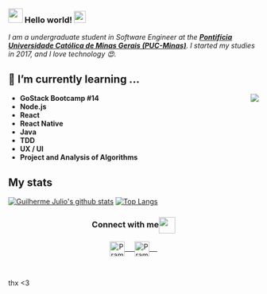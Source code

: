 ### <img src="https://github.com/rajput2107/rajput2107/blob/master/Assets/Hi.gif" width="29px"> Hello world!&nbsp;<img src="https://github.com/rajput2107/rajput2107/blob/master/Assets/Earth.gif" width="24px">
<em>I am a undergraduate student in Software Engineer at the <a href="https://www.pucminas.br/"><b>Pontifícia Universidade Católica de Minas Gerais (PUC-Minas)</b></a>. I started my studies in 2017, and I love technology 😍. </em>
 <br/>
## 🌱 I’m currently learning ...

<img align="right" src="https://github.com/rajput2107/rajput2107/blob/master/Assets/Developer.gif"/>

- **GoStack Bootcamp #14**
- **Node.js**
- **React**
- **React Native**
- **Java**
- **TDD**
- **UX / UI**
- **Project and Analysis of Algorithms**

## My stats 

[![Guilherme Julio's github stats](https://github-readme-stats.vercel.app/api?username=guilhermejulio)](https://github.com/anuraghazra/github-readme-stats)
[![Top Langs](https://github-readme-stats.vercel.app/api/top-langs/?username=guilhermejulio&layout=compact)](https://github.com/anuraghazra/github-readme-stats)

<div align="center">
  <h3 align="center">Connect with me<img align="center" src="https://github.com/rajput2107/rajput2107/blob/master/Assets/Handshake.gif" height="33px" /></h3> 
</div>
<p align="center">
 <a href="https://www.linkedin.com/in/guilhermejulio/" target="blank">
  <img align="center" alt="Pramod's LinkedIn" width="30px" src="https://www.vectorlogo.zone/logos/linkedin/linkedin-icon.svg" /> &nbsp; &nbsp;
 </a>
 <a href="https://www.instagram.com/gui.zip/" target="blank">
  <img align="center" alt="Pramod's Instagram" width="30px" src="https://www.vectorlogo.zone/logos/instagram/instagram-icon.svg" /> &nbsp; &nbsp;
 </a>

  
</p>

<br/>


thx <3
